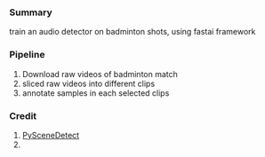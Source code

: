 ### Summary
train an audio detector on badminton shots, using fastai framework

### Pipeline
1. Download raw videos of badminton match
2. sliced raw videos into different clips
3. annotate samples in each selected clips

### Credit
1. [PySceneDetect](https://pyscenedetect.readthedocs.io/en/latest/)
2. 